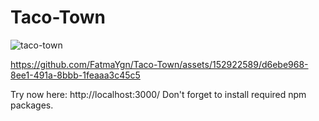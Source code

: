 # Taco-Town
![taco-town](https://github.com/FatmaYgn/Taco-Town/assets/152922589/8584e482-11d6-415c-8936-9f16955e0ce0)



https://github.com/FatmaYgn/Taco-Town/assets/152922589/d6ebe968-8ee1-491a-8bbb-1feaaa3c45c5



Try now here: http://localhost:3000/
Don't forget to install required npm packages.
